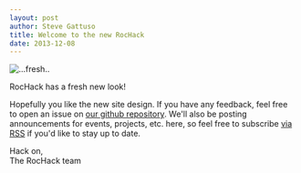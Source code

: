 ```yaml
---
layout: post
author: Steve Gattuso
title: Welcome to the new RocHack
date: 2013-12-08
---
```

![...fresh..](http://us.rusty.com/us/blog/wp-content/uploads/2012/01/FRESHPRINCE.jpg)

RocHack has a fresh new look!

Hopefully you like the new site design. If you have any feedback, feel free to open an issue on [our github repository](https://github.com/RocHack/rochack.github.io). We&#39;ll also be posting announcements for events, projects, etc. here, so feel free to subscribe [via RSS](/feed.xml) if you&#39;d like to stay up to date.

Hack on,<br /> The RocHack team

